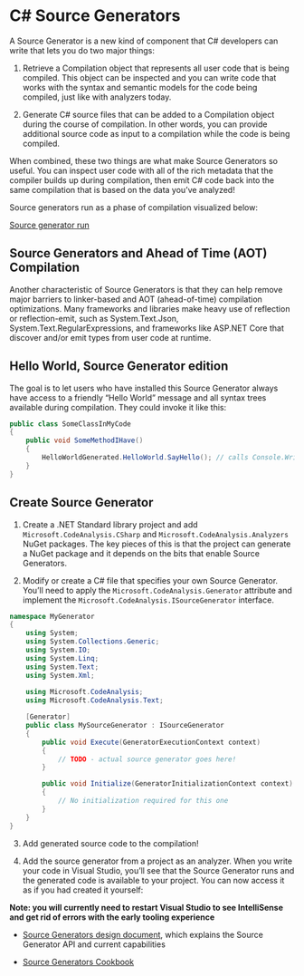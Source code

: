 # C# Source Generators

A Source Generator is a new kind of component that C# developers can write that lets you do two major things:

1. Retrieve a Compilation object that represents all user code that is being compiled. This object can be inspected and you can write code that works with the syntax and semantic models for the code being compiled, just like with analyzers today.

2. Generate C# source files that can be added to a Compilation object during the course of compilation. In other words, you can provide additional source code as input to a compilation while the code is being compiled.

When combined, these two things are what make Source Generators so useful. You can inspect user code with all of the rich metadata that the compiler builds up during compilation, then emit C# code back into the same compilation that is based on the data you’ve analyzed!

Source generators run as a phase of compilation visualized below:

[Source generator run](./Picture1.png)

## Source Generators and Ahead of Time (AOT) Compilation

Another characteristic of Source Generators is that they can help remove major barriers to linker-based and AOT (ahead-of-time) compilation optimizations. Many frameworks and libraries make heavy use of reflection or reflection-emit, such as System.Text.Json, System.Text.RegularExpressions, and frameworks like ASP.NET Core that discover and/or emit types from user code at runtime.

## Hello World, Source Generator edition

The goal is to let users who have installed this Source Generator always have access to a friendly “Hello World” message and all syntax trees available during compilation. They could invoke it like this:

```csharp
public class SomeClassInMyCode
{
    public void SomeMethodIHave()
    {
        HelloWorldGenerated.HelloWorld.SayHello(); // calls Console.WriteLine("Hello World!") and then prints out syntax trees
    }
}
```


## Create Source Generator

1. Create a .NET Standard library project and add ```Microsoft.CodeAnalysis.CSharp``` and ```Microsoft.CodeAnalysis.Analyzers``` NuGet packages. The key pieces of this is that the project can generate a NuGet package and it depends on the bits that enable Source Generators.

2. Modify or create a C# file that specifies your own Source Generator. You’ll need to apply the ```Microsoft.CodeAnalysis.Generator``` attribute and implement the ```Microsoft.CodeAnalysis.ISourceGenerator``` interface.

```csharp
namespace MyGenerator
{
	using System;
	using System.Collections.Generic;
	using System.IO;
	using System.Linq;
	using System.Text;
	using System.Xml;
	
	using Microsoft.CodeAnalysis;
	using Microsoft.CodeAnalysis.Text;

    [Generator]
    public class MySourceGenerator : ISourceGenerator
    {
        public void Execute(GeneratorExecutionContext context)
        {
            // TODO - actual source generator goes here!
        }

        public void Initialize(GeneratorInitializationContext context)
        {
            // No initialization required for this one
        }
    }
}
```

3. Add generated source code to the compilation!

4. Add the source generator from a project as an analyzer. When you write your code in Visual Studio, you’ll see that the Source Generator runs and the generated code is available to your project. You can now access it as if you had created it yourself:


**Note: you will currently need to restart Visual Studio to see IntelliSense and get rid of errors with the early tooling experience**

* [Source Generators design document](https://github.com/dotnet/roslyn/blob/master/docs/features/source-generators.md), which explains the Source Generator API and current capabilities

* [Source Generators Cookbook](https://github.com/dotnet/roslyn/blob/main/docs/features/source-generators.cookbook.md)


